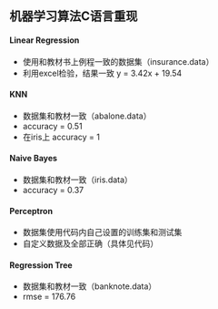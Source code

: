 ## 机器学习算法C语言重现

#### Linear Regression

- 使用和教材书上例程一致的数据集（insurance.data）
- 利用excel检验，结果一致 y = 3.42x + 19.54



#### KNN

- 数据集和教材一致（abalone.data）
- accuracy = 0.51
- 在iris上 accuracy = 1



#### Naive Bayes

- 数据集和教材一致（iris.data）
- accuracy = 0.37



#### Perceptron

- 数据集使用代码内自己设置的训练集和测试集
- 自定义数据及全部正确（具体见代码）


#### Regression Tree

- 数据集和教材一致（banknote.data）
- rmse = 176.76
